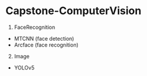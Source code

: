 # Capstone-ComputerVision

1. FaceRecognition
- MTCNN (face detection)
- Arcface (face recognition)

2. Image
- YOLOv5
